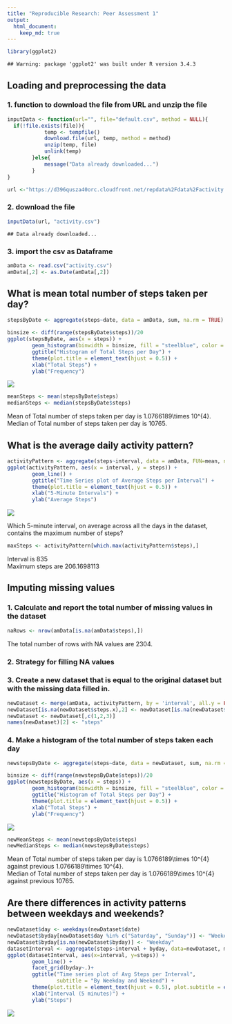 ```yaml
---
title: "Reproducible Research: Peer Assessment 1"
output: 
  html_document:
    keep_md: true
---
```


```r
library(ggplot2)
```

```
## Warning: package 'ggplot2' was built under R version 3.4.3
```
## Loading and preprocessing the data
### 1. function to download the file from URL and unzip the file

```r
inputData <- function(url="", file="default.csv", method = NULL){  
  if(!file.exists(file)){  
            temp <- tempfile()  
            download.file(url, temp, method = method)  
            unzip(temp, file)  
            unlink(temp)  
        }else{  
            message("Data already downloaded...")  
        }  
}  

url <-"https://d396qusza40orc.cloudfront.net/repdata%2Fdata%2Factivity.zip"
```
### 2. download the file

```r
inputData(url, "activity.csv")
```

```
## Data already downloaded...
```
### 3. import the csv as Dataframe

```r
amData <- read.csv("activity.csv")
amData[,2] <- as.Date(amData[,2])
```

## What is mean total number of steps taken per day?

```r
stepsByDate <- aggregate(steps~date, data = amData, sum, na.rm = TRUE)

binsize <- diff(range(stepsByDate$steps))/20
ggplot(stepsByDate, aes(x = steps)) +
        geom_histogram(binwidth = binsize, fill = "steelblue", color = "black") +
        ggtitle("Histogram of Total Steps per Day") +
        theme(plot.title = element_text(hjust = 0.5)) +
        xlab("Total Steps") + 
        ylab("Frequency")
```

![](PA1_template_files/figure-html/unnamed-chunk-5-1.png)<!-- -->

```r
meanSteps <- mean(stepsByDate$steps)
medianSteps <- median(stepsByDate$steps)
```
Mean of Total number of steps taken per day is 1.0766189\times 10^{4}.  
Median of Total number of steps taken per day is 10765.  

## What is the average daily activity pattern?

```r
activityPattern <- aggregate(steps~interval, data = amData, FUN=mean, na.rm = TRUE)
ggplot(activityPattern, aes(x = interval, y = steps)) +
        geom_line() +
        ggtitle("Time Series plot of Average Steps per Interval") +
        theme(plot.title = element_text(hjust = 0.5)) +
        xlab("5-Minute Intervals") + 
        ylab("Average Steps")
```

![](PA1_template_files/figure-html/unnamed-chunk-6-1.png)<!-- -->
  
Which 5-minute interval, on average across all the days in the dataset, contains the maximum number of steps?  

```r
maxSteps <- activityPattern[which.max(activityPattern$steps),]
```
Interval is 835  
Maximum steps are 206.1698113  


## Imputing missing values
### 1. Calculate and report the total number of missing values in the dataset

```r
naRows <- nrow(amData[is.na(amData$steps),])
```
The total number of rows with NA values are 2304.  

### 2. Strategy for filling NA values
### 3. Create a new dataset that is equal to the original dataset but with the missing data filled in.

```r
newDataset <- merge(amData, activityPattern, by = 'interval', all.y = FALSE)
newDataset[is.na(newDataset$steps.x),2] <- newDataset[is.na(newDataset$steps.x),4]
newDataset <- newDataset[,c(1,2,3)]
names(newDataset)[2] <- "steps"
```

### 4. Make a histogram of the total number of steps taken each day

```r
newstepsByDate <- aggregate(steps~date, data = newDataset, sum, na.rm = TRUE)

binsize <- diff(range(newstepsByDate$steps))/20
ggplot(newstepsByDate, aes(x = steps)) +
        geom_histogram(binwidth = binsize, fill = "steelblue", color = "black") +
        ggtitle("Histogram of Total Steps per Day") +
        theme(plot.title = element_text(hjust = 0.5)) +
        xlab("Total Steps") + 
        ylab("Frequency")
```

![](PA1_template_files/figure-html/unnamed-chunk-10-1.png)<!-- -->

```r
newMeanSteps <- mean(newstepsByDate$steps)
newMedianSteps <- median(newstepsByDate$steps)
```
Mean of Total number of steps taken per day is 1.0766189\times 10^{4} against previous 1.0766189\times 10^{4}.    
Median of Total number of steps taken per day is 1.0766189\times 10^{4} against previous 10765.   

## Are there differences in activity patterns between weekdays and weekends?

```r
newDataset$day <- weekdays(newDataset$date)
newDataset$byday[newDataset$day %in% c("Saturday", "Sunday")] <- "Weekend"
newDataset$byday[is.na(newDataset$byday)] <- "Weekday"
datasetInterval <- aggregate(steps~interval + byday, data=newDataset, mean)
ggplot(datasetInterval, aes(x=interval, y=steps)) +
        geom_line() +
        facet_grid(byday~.)+
        ggtitle("Time series plot of Avg Steps per Interval",
                subtitle = "By Weekday and Weekend") +
        theme(plot.title = element_text(hjust = 0.5), plot.subtitle = element_text(hjust = 0.5)) +
        xlab("Interval (5 minutes)") + 
        ylab("Steps")
```

![](PA1_template_files/figure-html/unnamed-chunk-11-1.png)<!-- -->

